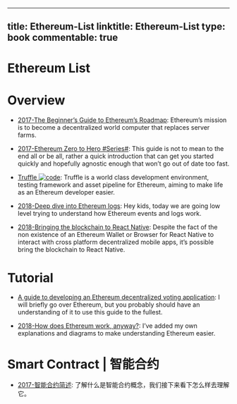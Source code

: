 
---
title: Ethereum-List
linktitle: Ethereum-List
type: book
commentable: true
---

# Ethereum List

# Overview

- [2017-The Beginner’s Guide to Ethereum’s Roadmap](https://parg.co/U3v): Ethereum’s mission is to become a decentralized world computer that replaces server farms.

- [2017-Ethereum Zero to Hero #Series#](https://parg.co/URV): This guide is not to mean to the end all or be all, rather a quick introduction that can get you started quickly and hopefully agnostic enough that won’t go out of date too fast.

- [Truffle ![code](https://ng-tech.icu/assets/code.svg)](http://truffleframework.com/docs/): Truffle is a world class development environment, testing framework and asset pipeline for Ethereum, aiming to make life as an Ethereum developer easier.

- [2018-Deep dive into Ethereum logs](https://parg.co/UMB): Hey kids, today we are going low level trying to understand how Ethereum events and logs work.

- [2018-Bringing the blockchain to React Native](https://parg.co/UXf): Despite the fact of the non existence of an Ethereum Wallet or Browser for React Native to interact with cross platform decentralized mobile apps, it’s possible bring the blockchain to React Native.

# Tutorial

- [A guide to developing an Ethereum decentralized voting application](https://medium.freecodecamp.org/developing-an-ethereum-decentralized-voting-application-a99de24992d9): I will briefly go over Ethereum, but you probably should have an understanding of it to use this guide to the fullest.

- [2018-How does Ethereum work, anyway?](https://medium.com/@preethikasireddy/how-does-ethereum-work-anyway-22d1df506369): I’ve added my own explanations and diagrams to make understanding Ethereum easier.

# Smart Contract | 智能合约

- [2017-智能合约简述](https://dbarobin.com/2018/01/24/blockchain-smart-contract/): 了解什么是智能合约概念，我们接下来看下怎么样去理解它。

    